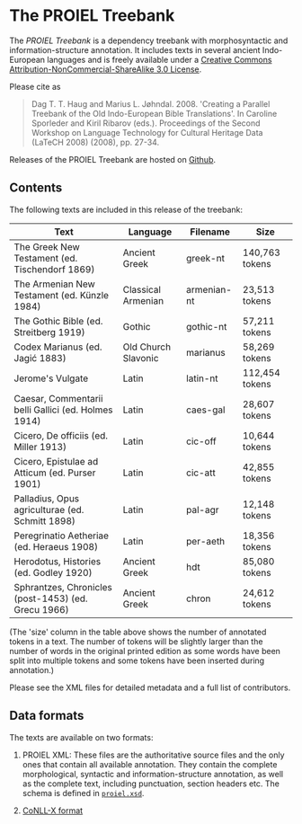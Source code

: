 The PROIEL Treebank
===================

The _PROIEL Treebank_ is a dependency treebank with morphosyntactic and
information-structure annotation. It includes texts in several ancient
Indo-European languages and is freely available under a [Creative Commons
Attribution-NonCommercial-ShareAlike 3.0 License](
http://creativecommons.org/licenses/by-nc-sa/3.0/us/).

Please cite as

> Dag T. T. Haug and Marius L. Jøhndal. 2008. 'Creating a Parallel Treebank of the Old Indo-European Bible Translations'. In Caroline Sporleder and Kiril Ribarov (eds.). Proceedings of the Second Workshop on Language Technology for Cultural Heritage Data (LaTeCH 2008) (2008), pp. 27-34.

Releases of the PROIEL Treebank are hosted on
[Github](https://github.com/proiel/proiel-treebank).

Contents
--------

The following texts are included in this release of the treebank:

  Text                                                | Language            | Filename    | Size
  ----------------------------------------------------|---------------------|-------------|---------------
  The Greek New Testament (ed. Tischendorf 1869)      | Ancient Greek       | greek-nt    | 140,763 tokens
  The Armenian New Testament (ed. Künzle 1984)        | Classical Armenian  | armenian-nt |  23,513 tokens
  The Gothic Bible (ed. Streitberg 1919)              | Gothic              | gothic-nt   |  57,211 tokens
  Codex Marianus (ed. Jagić 1883)                     | Old Church Slavonic | marianus    |  58,269 tokens
  Jerome's Vulgate                                    | Latin               | latin-nt    | 112,454 tokens
  Caesar, Commentarii belli Gallici (ed. Holmes 1914) | Latin               | caes-gal    |  28,607 tokens
  Cicero, De officiis (ed. Miller 1913)               | Latin               | cic-off     |  10,644 tokens
  Cicero, Epistulae ad Atticum (ed. Purser 1901)      | Latin               | cic-att     |  42,855 tokens
  Palladius, Opus agriculturae (ed. Schmitt 1898)     | Latin               | pal-agr     |  12,148 tokens
  Peregrinatio Aetheriae (ed. Heraeus 1908)           | Latin               | per-aeth    |  18,356 tokens
  Herodotus, Histories (ed. Godley 1920)              | Ancient Greek       | hdt         |  85,080 tokens
  Sphrantzes, Chronicles (post-1453) (ed. Grecu 1966) | Ancient Greek       | chron       |  24,612 tokens

(The 'size' column in the table above shows the number of annotated tokens in
a text. The number of tokens will be slightly larger than the number of words
in the original printed edition as some words have been split into multiple
tokens and some tokens have been inserted during annotation.)

Please see the XML files for detailed metadata and a full list of contributors.

Data formats
------------

The texts are available on two formats:

1. PROIEL XML: These files are the authoritative source files and the only ones
that contain all available annotation. They contain the complete morphological,
syntactic and information-structure annotation, as well as the complete text,
including punctuation, section headers etc. The schema is defined in
[`proiel.xsd`](https://github.com/proiel/proiel-treebank/blob/master/proiel.xsd).

2. [CoNLL-X format](http://nextens.uvt.nl/depparse-wiki/DataFormat)

